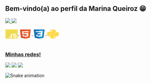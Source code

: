 ## Bem-vindo(a) ao perfil da Marina Queiroz 😁

 <div>
   <a href="https://github.com/marinamq">
   <img height="180em" src="https://github-readme-stats-git-masterrstaa-rickstaa.vercel.app/api?username=marinamq&show_icons=true&theme=tokyonight&include_all_commits=true&count_private=true"/>
   <img height="180em" src="https://github-readme-stats.vercel.app/api/top-langs/?username=marinamq&layout=compact&langs_count=6&theme=tokyonight"/>
</div>

   
<div style="display: inline_block"><br>
  <img align="center" alt="Js" height="30" width="40" src="https://raw.githubusercontent.com/devicons/devicon/master/icons/javascript/javascript-plain.svg">
  <img align="center" alt="HTML" height="30" width="40" src="https://raw.githubusercontent.com/devicons/devicon/master/icons/html5/html5-original.svg">
  <img align="center" alt="CSS" height="30" width="40" src="https://raw.githubusercontent.com/devicons/devicon/master/icons/css3/css3-original.svg">
 <img align="center" alt="PYTHON" height="30" width="40" src="https://github.com/devicons/devicon/blob/master/icons/python/python-plain.svg">
</div>
 
 <br>
 
  ### Minhas redes!
 
<div> 
  <a href="https://instagram.com/marinamq" target="_blank"><img src="https://img.shields.io/badge/-Instagram-%23E4405F?style=for-the-badge&logo=instagram&logoColor=white" target="_blank"></a>
  <a href = "mailto:marinamq@outlook.com"><img src="https://img.shields.io/badge/-Gmail-%23333?style=for-the-badge&logo=gmail&logoColor=white" target="_blank"></a>
  <a href="https://www.linkedin.com/in/marinamqueiroz" target="_blank"><img src="https://img.shields.io/badge/-LinkedIn-%230077B5?style=for-the-badge&logo=linkedin&logoColor=white" target="_blank"></a> 
 
   ![Snake animation](https://github.com/marinamq/marinamq/blob/output/github-contribution-grid-snake.svg)

</div>
